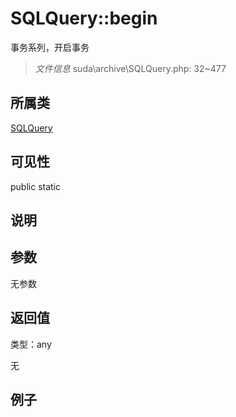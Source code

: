 # SQLQuery::begin

事务系列，开启事务

> *文件信息* suda\archive\SQLQuery.php: 32~477

## 所属类 

[SQLQuery](../SQLQuery.md)

## 可见性

 public static

## 说明




## 参数


无参数


## 返回值

类型：any

无



## 例子

